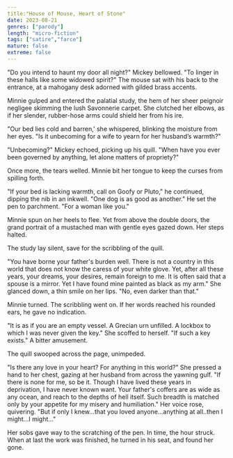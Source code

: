 ```yaml
---
title:"House of Mouse, Heart of Stone"
date: 2023-08-21
genres: ["parody"]
length: "micro-fiction"
tags: ["satire","farce"]
mature: false
extreme: false
---
```

"Do you intend to haunt my door all night?" Mickey bellowed. "To linger in these halls like some widowed spirit?" The mouse sat with his back to the entrance, at a mahogany desk adorned with gilded brass accents.

Minnie gulped and entered the palatial study, the hem of her sheer peignoir negligee skimming the lush Savonnerie carpet. She clutched her elbows, as if her slender, rubber-hose arms could shield her from his ire.

"Our bed lies cold and barren,' she whispered, blinking the moisture from her eyes. "Is it unbecoming for a wife to yearn for her husband’s warmth?"

"Unbecoming?" Mickey echoed, picking up his quill. "When have you ever been governed by anything, let alone matters of propriety?"

Once more, the tears welled. Minnie bit her tongue to keep the curses from spilling forth.

"If your bed is lacking warmth, call on Goofy or Pluto," he continued, dipping the nib in an inkwell. "One dog is as good as another." He set the pen to parchment. "For a woman like you."

Minnie spun on her heels to flee. Yet from above the double doors, the grand portrait of a mustached man with gentle eyes gazed down. Her steps halted.

The study lay silent, save for the scribbling of the quill.

"You have borne your father's burden well. There is not a country in this world that does not know the caress of your white glove. Yet, after all these years, your dreams, your desires, remain foreign to me. It is often said that a spouse is a mirror. Yet I have found mine painted as black as my arm." She glanced down, a thin smile on her lips. "No, even darker than that."

Minnie turned. The scribbling went on. If her words reached his rounded ears, he gave no indication.

"It is as if you are an empty vessel. A Grecian urn unfilled. A lockbox to which I was never given the key." She scoffed to herself. "If such a key exists." A bitter amusement.

The quill swooped across the page, unimpeded.

"Is there any love in your heart? For anything in this world?" She pressed a hand to her chest, gazing at her husband from across the yawning gulf. "If there is none for me, so be it. Though I have lived these years in deprivation, I have never known want. Your father's coffers are as wide as any ocean, and reach to the depths of hell itself. Such breadth is matched only by your appetite for my misery and humiliation." Her voice rose, quivering. "But if only I knew...that you loved anyone...anything at all..then I might...I might..."

Her sobs gave way to the scratching of the pen. In time, the hour struck. When at last the work was finished, he turned in his seat, and found her gone.